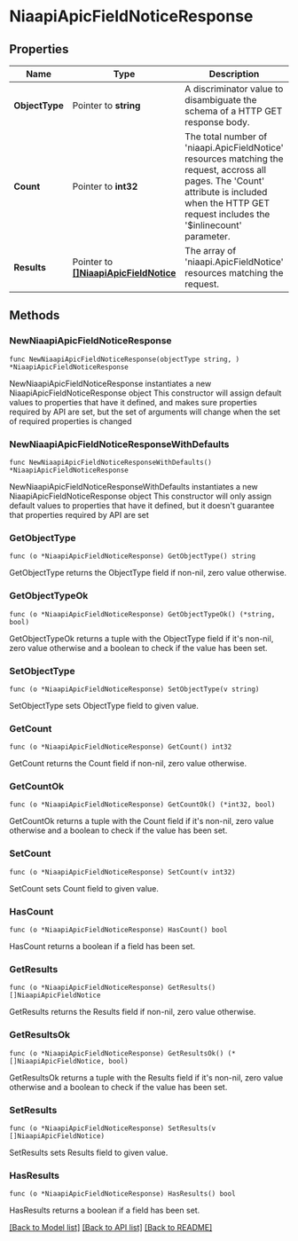 # NiaapiApicFieldNoticeResponse

## Properties

Name | Type | Description | Notes
------------ | ------------- | ------------- | -------------
**ObjectType** | Pointer to **string** | A discriminator value to disambiguate the schema of a HTTP GET response body. | 
**Count** | Pointer to **int32** | The total number of &#39;niaapi.ApicFieldNotice&#39; resources matching the request, accross all pages. The &#39;Count&#39; attribute is included when the HTTP GET request includes the &#39;$inlinecount&#39; parameter. | [optional] 
**Results** | Pointer to [**[]NiaapiApicFieldNotice**](niaapi.ApicFieldNotice.md) | The array of &#39;niaapi.ApicFieldNotice&#39; resources matching the request. | [optional] 

## Methods

### NewNiaapiApicFieldNoticeResponse

`func NewNiaapiApicFieldNoticeResponse(objectType string, ) *NiaapiApicFieldNoticeResponse`

NewNiaapiApicFieldNoticeResponse instantiates a new NiaapiApicFieldNoticeResponse object
This constructor will assign default values to properties that have it defined,
and makes sure properties required by API are set, but the set of arguments
will change when the set of required properties is changed

### NewNiaapiApicFieldNoticeResponseWithDefaults

`func NewNiaapiApicFieldNoticeResponseWithDefaults() *NiaapiApicFieldNoticeResponse`

NewNiaapiApicFieldNoticeResponseWithDefaults instantiates a new NiaapiApicFieldNoticeResponse object
This constructor will only assign default values to properties that have it defined,
but it doesn't guarantee that properties required by API are set

### GetObjectType

`func (o *NiaapiApicFieldNoticeResponse) GetObjectType() string`

GetObjectType returns the ObjectType field if non-nil, zero value otherwise.

### GetObjectTypeOk

`func (o *NiaapiApicFieldNoticeResponse) GetObjectTypeOk() (*string, bool)`

GetObjectTypeOk returns a tuple with the ObjectType field if it's non-nil, zero value otherwise
and a boolean to check if the value has been set.

### SetObjectType

`func (o *NiaapiApicFieldNoticeResponse) SetObjectType(v string)`

SetObjectType sets ObjectType field to given value.


### GetCount

`func (o *NiaapiApicFieldNoticeResponse) GetCount() int32`

GetCount returns the Count field if non-nil, zero value otherwise.

### GetCountOk

`func (o *NiaapiApicFieldNoticeResponse) GetCountOk() (*int32, bool)`

GetCountOk returns a tuple with the Count field if it's non-nil, zero value otherwise
and a boolean to check if the value has been set.

### SetCount

`func (o *NiaapiApicFieldNoticeResponse) SetCount(v int32)`

SetCount sets Count field to given value.

### HasCount

`func (o *NiaapiApicFieldNoticeResponse) HasCount() bool`

HasCount returns a boolean if a field has been set.

### GetResults

`func (o *NiaapiApicFieldNoticeResponse) GetResults() []NiaapiApicFieldNotice`

GetResults returns the Results field if non-nil, zero value otherwise.

### GetResultsOk

`func (o *NiaapiApicFieldNoticeResponse) GetResultsOk() (*[]NiaapiApicFieldNotice, bool)`

GetResultsOk returns a tuple with the Results field if it's non-nil, zero value otherwise
and a boolean to check if the value has been set.

### SetResults

`func (o *NiaapiApicFieldNoticeResponse) SetResults(v []NiaapiApicFieldNotice)`

SetResults sets Results field to given value.

### HasResults

`func (o *NiaapiApicFieldNoticeResponse) HasResults() bool`

HasResults returns a boolean if a field has been set.


[[Back to Model list]](../README.md#documentation-for-models) [[Back to API list]](../README.md#documentation-for-api-endpoints) [[Back to README]](../README.md)


